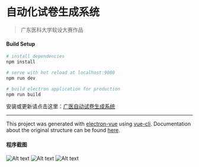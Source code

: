 # 自动化试卷生成系统

> 广东医科大学软设大赛作品

#### Build Setup

``` bash
# install dependencies
npm install

# serve with hot reload at localhost:9080
npm run dev

# build electron application for production
npm run build


```

安装或更新请点击这里：[广医自动试卷生成系统](http://pov6krh77.bkt.clouddn.com/%E5%B9%BF%E5%8C%BB%E8%87%AA%E5%8A%A8%E8%AF%95%E5%8D%B7%E7%94%9F%E6%88%90%E7%B3%BB%E7%BB%9F%20Setup%201.5.0.exe)

---

This project was generated with [electron-vue](https://github.com/SimulatedGREG/electron-vue) using [vue-cli](https://github.com/vuejs/vue-cli). Documentation about the original structure can be found [here](https://simulatedgreg.gitbooks.io/electron-vue/content/index.html).


#### 程序截图

![Alt text](https://github.com/Glovecc/GDMURSDC/blob/master/static/1.png)
![Alt text](https://github.com/Glovecc/GDMURSDC/blob/master/static/2.png)
![Alt text](https://github.com/Glovecc/GDMURSDC/blob/master/static/3.png)

